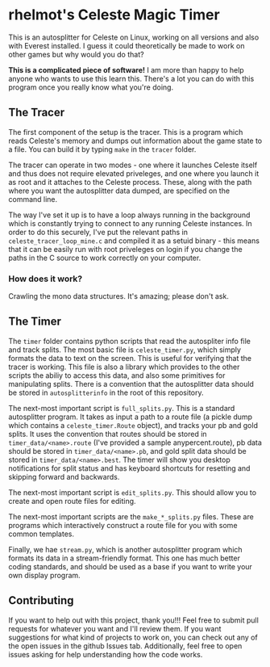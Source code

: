 rhelmot's Celeste Magic Timer
=============================

This is an autosplitter for Celeste on Linux, working on all versions and also with Everest installed. I guess it could theoretically be made to work on other games but why would you do that?

**This is a complicated piece of software!** I am more than happy to help anyone who wants to use this learn this. There's a lot you can do with this program once you really know what you're doing.

The Tracer
----------

The first component of the setup is the tracer. This is a program which reads Celeste's memory and dumps out information about the game state to a file. You can build it by typing `make` in the `tracer` folder.

The tracer can operate in two modes - one where it launches Celeste itself and thus does not require elevated priveleges, and one where you launch it as root and it attaches to the Celeste process. These, along with the path where you want the autosplitter data dumped, are specified on the command line.

The way I've set it up is to have a loop always running in the background which is constantly trying to connect to any running Celeste instances. In order to do this securely, I've put the relevant paths in `celeste_tracer_loop_mine.c` and compiled it as a setuid binary - this means that it can be easily run with root priveleges on login if you change the paths in the C source to work correctly on your computer.

### How does it work?

Crawling the mono data structures. It's amazing; please don't ask.

The Timer
---------

The `timer` folder contains python scripts that read the autospliter info file and track splits. The most basic file is `celeste_timer.py`, which simply formats the data to text on the screen. This is useful for verifying that the tracer is working. This file is also a library which provides to the other scripts the abiliy to access this data, and also some primitives for manipulating splits. There is a convention that the autosplitter data should be stored in `autosplitterinfo` in the root of this repository.

The next-most important script is `full_splits.py`. This is a standard autosplitter program. It takes as input a path to a route file (a pickle dump which contains a `celeste_timer.Route` object), and tracks your pb and gold splits. It uses the convention that routes should be stored in `timer_data/<name>.route` (I've provided a sample anypercent.route), pb data should be stored in `timer_data/<name>.pb`, and gold split data should be stored in `timer_data/<name>.best`. The timer will show you desktop notifications for split status and has keyboard shortcuts for resetting and skipping forward and backwards.

The next-most important script is `edit_splits.py`. This should allow you to create and open route files for editing.

The next-most important scripts are the `make_*_splits.py` files. These are programs which interactively construct a route file for you with some common templates.

Finally, we hae `stream.py`, which is another autosplitter program which formats its data in a stream-friendly format. This one has much better coding standards, and should be used as a base if you want to write your own display program.

Contributing
------------

If you want to help out with this project, thank you!!! Feel free to submit pull requests for whatever you want and I'll review them. If you want suggestions for what kind of projects to work on, you can check out any of the open issues in the github Issues tab. Additionally, feel free to open issues asking for help understanding how the code works.
